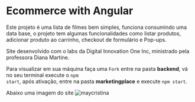 # Ecommerce with Angular 

<p>Este projeto é uma lista de filmes bem simples, funciona consumindo uma data base, o projeto tem algumas funcionalidades como listar produtos, adicionar produto ao carrinho, checkout de formulário e Pop-ups.</p>

<p>Site desenvolvido com o labs da Digital Innovation One Inc, ministrado pela professora Diana Martine.</p>

Para visualizar em sua máquina faça uma <code>Fork</code> entre na pasta <b>backend</b>, vá no seu terminal execute o <code>npm start</code>, após ativação, entre na pasta <b>marketingplace</b> e execute <code>npm start</code>.
  
Abaixo uma imagem do site
![maycristina](https://user-images.githubusercontent.com/58398813/151216748-d8db2925-e029-4564-bf13-420fcdd430b7.png)
